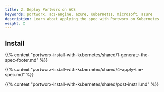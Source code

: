 ```yaml
---
title: 2. Deploy Portworx on ACS
keywords: portworx, acs-engine, azure, Kubernetes, microsoft, azure
description: Learn about applying the spec with Portworx on Kubernetes with ACS.
weight: 2
---
```


## Install
{{% content "portworx-install-with-kubernetes/shared/1-generate-the-spec-footer.md" %}}

{{% content "portworx-install-with-kubernetes/shared/4-apply-the-spec.md" %}}

{{% content "portworx-install-with-kubernetes/shared/post-install.md" %}}
